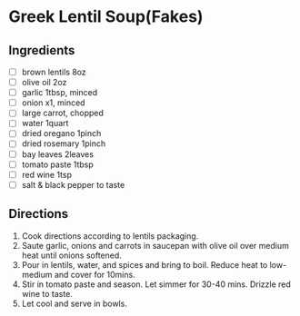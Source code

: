 # Greek Lentil Soup(Fakes)

## Ingredients

- [ ] brown lentils 8oz
- [ ] olive oil 2oz
- [ ] garlic 1tbsp, minced
- [ ] onion x1, minced
- [ ] large carrot, chopped
- [ ] water 1quart
- [ ] dried oregano 1pinch
- [ ] dried rosemary 1pinch
- [ ] bay leaves 2leaves
- [ ] tomato paste 1tbsp
- [ ] red wine 1tsp
- [ ] salt & black pepper to taste

## Directions

1. Cook directions according to lentils packaging.
2. Saute garlic, onions and carrots in saucepan with olive oil over medium heat until onions softened.
3. Pour in lentils, water, and spices and bring to boil. Reduce heat to low-medium and cover for 10mins.
4. Stir in tomato paste and season. Let simmer for 30-40 mins. Drizzle red wine to taste.
5. Let cool and serve in bowls.